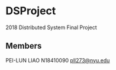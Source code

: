 # DSProject
2018 Distributed System Final Project

## Members
PEI-LUN LIAO N18410090 pll273@nyu.edu
